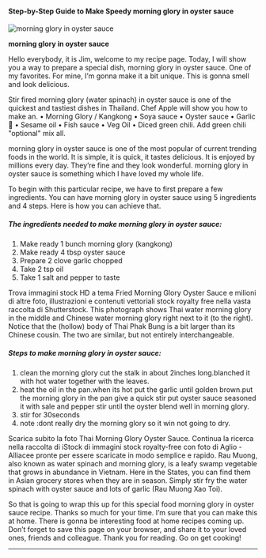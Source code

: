            

#### Step-by-Step Guide to Make Speedy morning glory in oyster sauce

![morning glory in oyster sauce](https://img-global.cpcdn.com/recipes/15286664/751x532cq70/morning-glory-in-oyster-sauce-recipe-main-photo.jpg)

**morning glory in oyster sauce**

Hello everybody, it is Jim, welcome to my recipe page. Today, I will show you a way to prepare a special dish, morning glory in oyster sauce. One of my favorites. For mine, I’m gonna make it a bit unique. This is gonna smell and look delicious.

Stir fired morning glory (water spinach) in oyster sauce is one of the quickest and tastiest dishes in Thailand. Chef Apple will show you how to make an. • Morning Glory / Kangkong • Soya sauce • Oyster sauce • Garlic 🧄 • Sesame oil • Fish sauce • Veg Oil • Diced green chili. Add green chili "optional" mix all.

morning glory in oyster sauce is one of the most popular of current trending foods in the world. It is simple, it is quick, it tastes delicious. It is enjoyed by millions every day. They’re fine and they look wonderful. morning glory in oyster sauce is something which I have loved my whole life.

To begin with this particular recipe, we have to first prepare a few ingredients. You can have morning glory in oyster sauce using 5 ingredients and 4 steps. Here is how you can achieve that.

##### The ingredients needed to make morning glory in oyster sauce:

1.  Make ready 1 bunch morning glory (kangkong)
2.  Make ready 4 tbsp oyster sauce
3.  Prepare 2 clove garlic chopped
4.  Take 2 tsp oil
5.  Take 1 salt and pepper to taste

Trova immagini stock HD a tema Fried Morning Glory Oyster Sauce e milioni di altre foto, illustrazioni e contenuti vettoriali stock royalty free nella vasta raccolta di Shutterstock. This photograph shows Thai water morning glory in the middle and Chinese water morning glory right next to it (to the right). Notice that the (hollow) body of Thai Phak Bung is a bit larger than its Chinese cousin. The two are similar, but not entirely interchangeable.

##### Steps to make morning glory in oyster sauce:

1.  clean the morning glory cut the stalk in about 2inches long.blanched it with hot water together with the leaves.
2.  heat the oil in the pan.when its hot put the garlic until golden brown.put the morning glory in the pan give a quick stir put oyster sauce seasoned it with sale and pepper stir until the oyster blend well in morning glory.
3.  stir for 30seconds
4.  note :dont really dry the morning glory so it win not going to dry.

Scarica subito la foto Thai Morning Glory Oyster Sauce. Continua la ricerca nella raccolta di iStock di immagini stock royalty-free con foto di Aglio - Alliacee pronte per essere scaricate in modo semplice e rapido. Rau Muong, also known as water spinach and morning glory, is a leafy swamp vegetable that grows in abundance in Vietnam. Here in the States, you can find them in Asian grocery stores when they are in season. Simply stir fry the water spinach with oyster sauce and lots of garlic (Rau Muong Xao Toi).

So that is going to wrap this up for this special food morning glory in oyster sauce recipe. Thanks so much for your time. I’m sure that you can make this at home. There is gonna be interesting food at home recipes coming up. Don’t forget to save this page on your browser, and share it to your loved ones, friends and colleague. Thank you for reading. Go on get cooking!

* * *